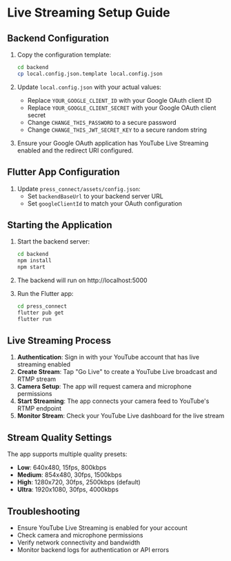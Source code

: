 # Live Streaming Setup Guide

## Backend Configuration

1. Copy the configuration template:
   ```bash
   cd backend
   cp local.config.json.template local.config.json
   ```

2. Update `local.config.json` with your actual values:
   - Replace `YOUR_GOOGLE_CLIENT_ID` with your Google OAuth client ID
   - Replace `YOUR_GOOGLE_CLIENT_SECRET` with your Google OAuth client secret
   - Change `CHANGE_THIS_PASSWORD` to a secure password
   - Change `CHANGE_THIS_JWT_SECRET_KEY` to a secure random string

3. Ensure your Google OAuth application has YouTube Live Streaming enabled and the redirect URI configured.

## Flutter App Configuration

1. Update `press_connect/assets/config.json`:
   - Set `backendBaseUrl` to your backend server URL
   - Set `googleClientId` to match your OAuth configuration

## Starting the Application

1. Start the backend server:
   ```bash
   cd backend
   npm install
   npm start
   ```

2. The backend will run on http://localhost:5000

3. Run the Flutter app:
   ```bash
   cd press_connect
   flutter pub get
   flutter run
   ```

## Live Streaming Process

1. **Authentication**: Sign in with your YouTube account that has live streaming enabled
2. **Create Stream**: Tap "Go Live" to create a YouTube Live broadcast and RTMP stream
3. **Camera Setup**: The app will request camera and microphone permissions
4. **Start Streaming**: The app connects your camera feed to YouTube's RTMP endpoint
5. **Monitor Stream**: Check your YouTube Live dashboard for the live stream

## Stream Quality Settings

The app supports multiple quality presets:
- **Low**: 640x480, 15fps, 800kbps
- **Medium**: 854x480, 30fps, 1500kbps
- **High**: 1280x720, 30fps, 2500kbps (default)
- **Ultra**: 1920x1080, 30fps, 4000kbps

## Troubleshooting

- Ensure YouTube Live Streaming is enabled for your account
- Check camera and microphone permissions
- Verify network connectivity and bandwidth
- Monitor backend logs for authentication or API errors